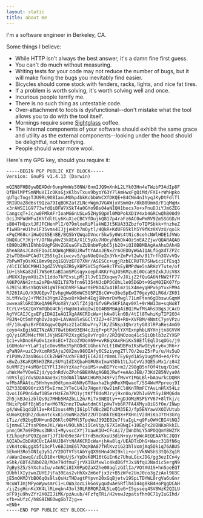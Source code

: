 ```yaml
---
layout: static
title: about me
---
```


I'm a software engineer in Berkeley, CA.

Some things I believe:

* While HTTP isn't always the best answer, it's a damn fine first guess.
* You can't do much without measuring.
* Writing tests for your code may not reduce the number of bugs, but it will
  make fixing the bugs you inevitably find easier.
* Bicycles should come stock with fenders, racks, lights, and nice fat tires.
* If a problem is worth solving, it's worth solving well and once.
* Incurious people terrify me.
* There is no such thing as untestable code.
* Over-attachment to tools is dysfunctional--don't mistake what the tool 
  allows you to do with the tool itself.
* Mornings require some [Sightglass](http://sightglasscoffee.com/) coffee.
* The internal components of your software should exhibit the same grace and
  utility as the external components--looking under the hood should be
  delightful, not horrifying.
* People should wear more wool.

Here's my GPG key, should you require it:

    -----BEGIN PGP PUBLIC KEY BLOCK-----
    Version: GnuPG v1.4.13 (Darwin)
    
    mQINBFHB8ywBEADdr6unpWmWs50NW/6nmIJQ9mXnkL2LYk03Hn4eTWzbP3AdIp8F
    QfBHlMPfSmNMuVIIcOKsGjxKlbvTxux9byoY63Y7lAmHwxFgQiMd/FXI+rWhHpko
    qUTgcTngsTJU9RL9O8IanuMUhp4bkKcbbWmCXfDKQE+84CNm4nIhyqJKyDtFdlTl
    3RIUDa28d6st9Qza79IqBOK2atZLNc+WgmJVGAWjxVSmmQ+/8kB0Umm8/F1qMqHx
    x3rAWSI1G9773wfdQiBFW7XSkT4a0GYo9Bs04aNIQH1bocs7o+xPnuDJiYJm6ZEG
    CangcqT+Jc/w0FMkAFrIoaMG6nUSLw5ZHy6QpVl0MOPokXD1V4xb4GRCwQhB00d9
    OciJNFWdWFuIKhTdltLy6KuXjeCBCYfDujkQ817p4raFz6AC0wPmRV9ZmSSGGD/H
    sB04THQzxtJFJFCHenPlI/079mlxeRiPlakWEJt5KUA33ZbzfoTIPSbkk+YnzheZ
    f1wHBreU1hv1F35vms4IJjjeHbh7mOytl/4QkR+KdUF85klh5Y9fKzKKVzU/qo1k
    xPqCM68criHwQUS5EnBE/BQSbYQWqaDVncr5kw5y0Ws4tNic8cehcNWlHDE1JVWo
    DNQXuCYJKj+Y/DFNayNvZ3kXEA/X1C5yXu7HOcyhNhDk4OzSnEA2Zjw/QQARAQAB
    tB9Db2RhIEhhbGUgPGNvZGEuaGFsZUBnbWFpbC5jb20+iQI0BBMBAgAeAhsDAh4B
    AheABAsJCAcEFQoJCAQWAgMBBQJRwftYAAoJENxZr6OEDDyWGAIQALfGgXdTZPZc
    2twTD8m4PCAd7t25StgIciwcvvS/gaNUeQVeZn3Yk+ZmPvt2wh/917rfh3GVvVQv
    7bPwWTyOsXKi8mv9qzq1GQVzEF07XNr/ASESCc+ugjRzbECRUTR7SHwiciCfEsq3
    /4lCIChDCM9H13gdZ5VVq8ZR6yXBPSVC5gfGe9cTPxEyBMPdWe5nARHzYTute/of
    iU+iSkKa82dl7WSeRtaBIamSPGsqyxoeph4KKrFqJO5KMzuBi0OcaE9ZxkJUsV8X
    uMUXXJpymXUiZh11ddo7kPEvsLpMjIlJvE1ZXoqwy7vJXijZ2fQuGA6NfNW2fF77
    A0KPOAN42nta2ePB+ABILT87bfnn6l354NJcDPDCOhLle05DGDt+9SqM0IEK07fp
    6J9ISLR5sYbQVkR1gWTFmDbVRF5AwrYEP8O4Zu41Blmz1LX4meyqHPx6pYxxFM94
    RJ26IAiO/X3UGEpv7IvhpgWwOBmWC5G5PZBcCW+o3beSpEwI70gey02LRGd/ZK01
    bLtMYw1yJ+YMd3s3YgmJZqwx8rkDeh4Eqj9NvmrDvMwgl71LmFten6gDbswuGqmW
    owvea8lGRO3KeQA96PUoX8Y/aXlfZ4jQrGfvGPwSKF1Aqv0Xl+9rHW13m+sqNo8T
    tCrLV+SX2QnYmTQbU4ChjrNgUm1ukqIwiQI4BBMBAgAiBQJRwfMsAhsDBgsJCAcD
    AgYVCAIJCgsEFgIDAQIeAQIXgAAKCRDcWa+jhAw8lkn0D/4tIl8TwhiKpTIP2O34
    P8JN+Qt5mhYqhOvJaq0+LAVAn8leSGClY3ZJ+4F3YB+RU+XVFBM/4NmtC7yeVPzu
    dF/18uqhzBrFOAXqgwCQgMsz21aC8bwYry7lK/Z5Nsp1QhrztyG03lRPaRes4mG9
    coyo4xEgiNOZTNzANJ78wtbKm93EH4cJzqF+ptPJylYXYExnphbLNYHnjtn8GVVW
    gO/yiGMJM4cfMXlJVjNSEPR2XzgKSg8vYrg8r/2R2QNOzoq41cSQiQblb3zZYXGP
    1c1+vkDno6FuOx1ze8sEC+TZcoZVDoX69+wvR6qXAxRHiKx58EflEql3sqOGs/j9
    iGUHoNr+YLaF1qIcOmv9Rm3YpRODdCUGhnk7cLt10WDBPoIKsRwOEy6ry6vJR6+r
    qPaN9A+uzC3vXcmRH5AjuJ0X2mv98OIAfy6CSziymgZTl7O/2ezZ5rPu/u/Hs5uD
    riPUWv23aVB6uLCCkZHWFhUchFE8djEI420Ir8mmLTEy6yd1A5y1ugtMd+e4/FYv
    xBuZu3KaRQR5H3ZRAzSUYqIdIXQbaHGRU8mImaN5Db1tLJaCvVz3QE5uMx1/z84Z
    6uVMFZjr4sM8rEEYPlI3VeYzXazfcaiMS+vwBIPYc+m2/298gB5nFOf4tuq/D1mC
    uhWcMeYVOeGZjd/yqdnRdVoZPohGBBARAgAGBQJRwf+eAAoJEB/73KdZB5NVya0A
    n0VslgjrdvSDaA4ao9xitBd0AllNAKCHGM9J49FvIfMvvYIMGLBl+bAawrkCDQRR
    wfMsARAAto/5Hnhymd0dtpmx46NHyGTUaxha2kgWReXMQwaoT/5S4WvMPpreoj9I
    QZY33DOD90rzX5f5vErmcJYTeCU4Jz7HgeY/Qw21mFCl0KnTRmFCYAvLnHlX54Lz
    QvoiI6P0nGdwf1B5erHzEZm7PQ1yjtKff0doMJryj9xnUo/W2hIv6VtSyJ8MQ6dm
    2h5jkBJeizblQs9z7MHb5MA2bLL2m/Ri7xSNEQty++gDJOMzRSPbYV67+8lTkj/c
    RNixPp6FfBjW5ofa+M67N2nnzTDwAatdmCK1pHwTvb6R7FA4XMyu8iG5fOe/INwp
    g4/WwE1qdiDlIe+R4I2sus4MhjI61plTdBc2WIfu3M35EJ/fp5ENYawVXOIVUtub
    kUmoKQEQh2/dumntckxKio9oNKa2btZ2UTIn8kTEKQX+PXHniV2dHiKoJ7tH3GYg
    iTiz/d92bgEUH+un9Z6Klc0GPMl5TpqWuJ392EB2e7ftaIgL+q9FsOWHCBI4tNQJ
    SjnmwElZfssP0meJKL/Wu+U9OLNh1iICeVip/67XIeBNqI+10EqPx2UBNKaRkkIL
    pnmjOK7m9FD9us3NRnI+MyvscCXYj7UawK1U+CFcAi7/IWnDhLY54POQQmY8WZfK
    tZLhpqFsPQ9Zgem7jJfIkHb9e3Art7rd5mcKxuU3diN+xy/HyWcAEQEAAYkCJQQY
    AQIADwIbDAUCUcIA4AUJB4YtNAAKCRDcWa+jhAw8lq/UEADTxDhG+Waoc31BfN6q
    cVK4to6LggX5f13cPlv6BJ3mE6l7OqXBA87fHlKvziG23hlVxmjAq5Qkiq76ABU5
    5EhmH3Ro5ONIg3y51/Y2DOTVf5tAbYgQX96Hn4GWI9kli+orjVkNWShS3tQ6Zq1R
    /aWan2ewqG/zDLD10xrUHpUjS/YpDsK8M16tGiEn6z7UhuLGcxJDG/gg3ezICn4y
    eShk/6DT4ZUb0Z8/MOe79dfmuFjrVX1EUfxwlc4kdD6fYJxiNfqUJNadic5ergN9
    7gBySZ5/SYXchuIu/v4nNCi8IX0PpQZaXZhe00aglzGIlIa/VQtXU1S+hn5oeEQT
    OUbhlXIyzwoZUYEJjFa39Eas2vHhXxZm6eFjx3z+B5zWfe2UnJ0co3gZzAxl9U3C
    jE5mOKMJYbBO6qOs9lsQsHzTHDagtPYpvn20xGqBjetv19SpiTDYWL0rgVa6uGnr
    WcuWTJmjMPyoWywsmrC1+LOWa3ocLikGoVyqudwAeSRflh4I44g8kB4HoPggDCAH
    /ijZsgHcnKcXK4LlRLmqbn43ol30LRBRQRZ4L5LeQ1eG+I5gsseq4SVBWzK2QILU
    oFF9ju9hvZYr2X0ZIJiMK/pzAuub/4FzfqTRi/H2vewJzpatsfhn0C71yIuGIhd/
    xfb+wUfzC/h8G9IN6OwgGbTZjg==
    =ENb+
    -----END PGP PUBLIC KEY BLOCK-----